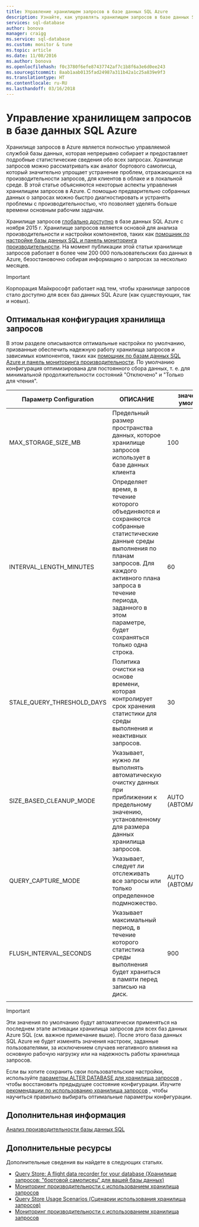```yaml
---
title: Управление хранилищем запросов в базе данных SQL Azure
description: Узнайте, как управлять хранилищем запросов в базе данных SQL Azure
services: sql-database
author: bonova
manager: craigg
ms.service: sql-database
ms.custom: monitor & tune
ms.topic: article
ms.date: 11/08/2016
ms.author: bonova
ms.openlocfilehash: f0c3780f6efe87437742af7c1b8f6a3e6d0ee243
ms.sourcegitcommit: 8aab1aab0135fad24987a311b42a1c25a839e9f3
ms.translationtype: HT
ms.contentlocale: ru-RU
ms.lasthandoff: 03/16/2018
---
```

# <a name="operating-the-query-store-in-azure-sql-database"></a>Управление хранилищем запросов в базе данных SQL Azure
Хранилище запросов в Azure является полностью управляемой службой базы данных, которая непрерывно собирает и предоставляет подробные статистические сведения обо всех запросах. Хранилище запросов можно рассматривать как аналог бортового самописца, который значительно упрощает устранение проблем, отражающихся на производительности запросов, для клиентов в облаке и в локальной среде. В этой статье объясняются некоторые аспекты управления хранилищем запросов в Azure. С помощью предварительно собранных данных о запросах можно быстро диагностировать и устранять проблемы с производительностью, что позволяет уделять больше времени основным рабочим задачам. 

Хранилище запросов [глобально доступно](https://azure.microsoft.com/updates/general-availability-azure-sql-database-query-store/) в базе данных SQL Azure с ноября 2015 г. Хранилище запросов является основой для анализа производительности и настройки компонентов, таких как [помощник по настройке базы данных SQL и панель мониторинга производительности](https://azure.microsoft.com/updates/sqldatabaseadvisorga/). На момент публикации этой статьи хранилище запросов работает в более чем 200 000 пользовательских баз данных в Azure, безостановочно собирая информацию о запросах за несколько месяцев.

> [!IMPORTANT]
> Корпорация Майкрософт работает над тем, чтобы хранилище запросов стало доступно для всех баз данных SQL Azure (как существующих, так и новых). 
> 
> 

## <a name="optimal-query-store-configuration"></a>Оптимальная конфигурация хранилища запросов
В этом разделе описываются оптимальные настройки по умолчанию, призванные обеспечить надежную работу хранилища запросов и зависимых компонентов, таких как [помощник по базам данных SQL Azure и панель мониторинга производительности](https://azure.microsoft.com/updates/sqldatabaseadvisorga/). По умолчанию конфигурация оптимизирована для постоянного сбора данных, т. е. для минимальной продолжительности состояний "Отключено" и "Только для чтения".

| Параметр Configuration | ОПИСАНИЕ | значение по умолчанию | Комментарий |
| --- | --- | --- | --- |
| MAX_STORAGE_SIZE_MB |Предельный размер пространства данных, которое хранилище запросов использует в базе данных клиента |100 |Принудительно для новых баз данных |
| INTERVAL_LENGTH_MINUTES |Определяет время, в течение которого объединяются и сохраняются собранные статистические данные среды выполнения по планам запросов. Для каждого активного плана запроса в течение периода, заданного в этом параметре, будет сохраняться только одна строка. |60 |Принудительно для новых баз данных |
| STALE_QUERY_THRESHOLD_DAYS |Политика очистки на основе времени, которая контролирует срок хранения статистики для среды выполнения и неактивных запросов. |30 |Принудительно для новых баз данных и баз данных с предыдущим значением по умолчанию (367) |
| SIZE_BASED_CLEANUP_MODE |Указывает, нужно ли выполнять автоматическую очистку данных при приближении к предельному значению, установленному для размера данных хранилища запросов. |AUTO (АВТОМАТИЧЕСКИ) |Принудительно для всех баз данных |
| QUERY_CAPTURE_MODE |Указывает, следует ли отслеживать все запросы или только определенное подмножество. |AUTO (АВТОМАТИЧЕСКИ) |Принудительно для всех баз данных |
| FLUSH_INTERVAL_SECONDS |Указывает максимальный период, в течение которого статистика среды выполнения будет храниться в памяти перед записью на диск. |900 |Принудительно для новых баз данных |
|  | | | |

> [!IMPORTANT]
> Эти значения по умолчанию будут автоматически применяться на последнем этапе активации хранилища запросов для всех баз данных Azure SQL (см. важное примечание выше). После этого база данных SQL Azure не будет изменять значения настроек, заданные пользователями, за исключением случаев негативного влияния на основную рабочую нагрузку или на надежность работы хранилища запросов.
> 
> 

Если вы хотите сохранить свои пользовательские настройки, используйте [параметры ALTER DATABASE для хранилища запросов](https://msdn.microsoft.com/library/bb522682.aspx) , чтобы восстановить предыдущее состояние конфигурации. Изучите [рекомендации по использованию хранилища запросов](https://msdn.microsoft.com/library/mt604821.aspx) , чтобы научиться правильно выбирать оптимальные параметры конфигурации.

## <a name="next-steps"></a>Дополнительная информация
[Анализ производительности базы данных SQL](sql-database-performance.md)

## <a name="additional-resources"></a>Дополнительные ресурсы
Дополнительные сведения вы найдете в следующих статьях.

* [Query Store: A flight data recorder for your database (Хранилище запросов: "бортовой самописец" для вашей базы данных)](https://azure.microsoft.com/blog/query-store-a-flight-data-recorder-for-your-database) 
* [Мониторинг производительности с использованием хранилища запросов](https://msdn.microsoft.com/library/dn817826.aspx)
* [Query Store Usage Scenarios (Сценарии использования хранилища запросов)](https://msdn.microsoft.com/library/mt614796.aspx)
* [Мониторинг производительности с использованием хранилища запросов](https://msdn.microsoft.com/library/dn817826.aspx) 

